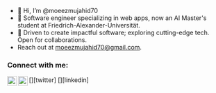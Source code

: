 - 👋 Hi, I’m @moeezmujahid70
- 🚀 Software engineer specializing in web apps, now an AI Master's student at Friedrich-Alexander-Universität.
- 🌟 Driven to create impactful software; exploring cutting-edge tech. Open for collaborations.
- Reach out at moeezmujahid70@gmail.com.
### Connect with me:

[<img align="left" alt="gm070797 | Twitter" width="22px" src="https://cdn.jsdelivr.net/npm/simple-icons@v3/icons/twitter.svg" />][twitter]
[<img align="left" alt="gm070797 | LinkedIn" width="22px" src="https://cdn.jsdelivr.net/npm/simple-icons@v3/icons/linkedin.svg" />][linkedin]

<br />
